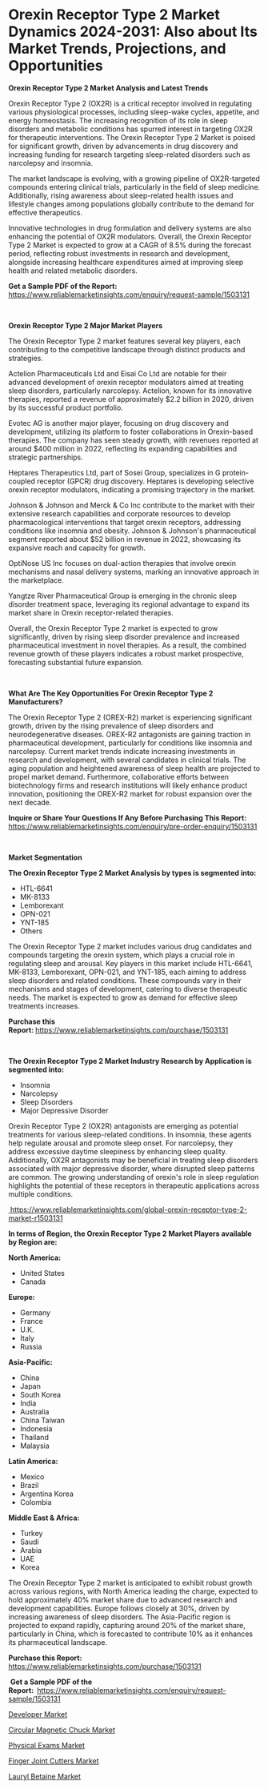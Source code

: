 <p><h1>Orexin Receptor Type 2 Market Dynamics 2024-2031: Also about Its Market Trends, Projections, and Opportunities</h1></p><p><strong>Orexin Receptor Type 2 Market Analysis and Latest Trends</strong></p>
<p><p>Orexin Receptor Type 2 (OX2R) is a critical receptor involved in regulating various physiological processes, including sleep-wake cycles, appetite, and energy homeostasis. The increasing recognition of its role in sleep disorders and metabolic conditions has spurred interest in targeting OX2R for therapeutic interventions. The Orexin Receptor Type 2 Market is poised for significant growth, driven by advancements in drug discovery and increasing funding for research targeting sleep-related disorders such as narcolepsy and insomnia. </p><p>The market landscape is evolving, with a growing pipeline of OX2R-targeted compounds entering clinical trials, particularly in the field of sleep medicine. Additionally, rising awareness about sleep-related health issues and lifestyle changes among populations globally contribute to the demand for effective therapeutics. </p><p>Innovative technologies in drug formulation and delivery systems are also enhancing the potential of OX2R modulators. Overall, the Orexin Receptor Type 2 Market is expected to grow at a CAGR of 8.5% during the forecast period, reflecting robust investments in research and development, alongside increasing healthcare expenditures aimed at improving sleep health and related metabolic disorders.</p></p>
<p><strong>Get a Sample PDF of the Report:&nbsp;</strong> <a href="https://www.reliablemarketinsights.com/enquiry/request-sample/1503131?utm_campaign=2010&utm_medium=2&utm_source=Github&utm_content=ia&utm_term=27122024&utm_id=orexin-receptor-type-2">https://www.reliablemarketinsights.com/enquiry/request-sample/1503131</a></p>
<p>&nbsp;</p>
<p><strong>Orexin Receptor Type 2 Major Market Players</strong></p>
<p><p>The Orexin Receptor Type 2 market features several key players, each contributing to the competitive landscape through distinct products and strategies. </p><p>Actelion Pharmaceuticals Ltd and Eisai Co Ltd are notable for their advanced development of orexin receptor modulators aimed at treating sleep disorders, particularly narcolepsy. Actelion, known for its innovative therapies, reported a revenue of approximately $2.2 billion in 2020, driven by its successful product portfolio.</p><p>Evotec AG is another major player, focusing on drug discovery and development, utilizing its platform to foster collaborations in Orexin-based therapies. The company has seen steady growth, with revenues reported at around $400 million in 2022, reflecting its expanding capabilities and strategic partnerships.</p><p>Heptares Therapeutics Ltd, part of Sosei Group, specializes in G protein-coupled receptor (GPCR) drug discovery. Heptares is developing selective orexin receptor modulators, indicating a promising trajectory in the market.</p><p>Johnson & Johnson and Merck & Co Inc contribute to the market with their extensive research capabilities and corporate resources to develop pharmacological interventions that target orexin receptors, addressing conditions like insomnia and obesity. Johnson & Johnson's pharmaceutical segment reported about $52 billion in revenue in 2022, showcasing its expansive reach and capacity for growth.</p><p>OptiNose US Inc focuses on dual-action therapies that involve orexin mechanisms and nasal delivery systems, marking an innovative approach in the marketplace.</p><p>Yangtze River Pharmaceutical Group is emerging in the chronic sleep disorder treatment space, leveraging its regional advantage to expand its market share in Orexin receptor-related therapies. </p><p>Overall, the Orexin Receptor Type 2 market is expected to grow significantly, driven by rising sleep disorder prevalence and increased pharmaceutical investment in novel therapies. As a result, the combined revenue growth of these players indicates a robust market prospective, forecasting substantial future expansion.</p></p>
<p>&nbsp;</p>
<p><strong>What Are The Key Opportunities For Orexin Receptor Type 2 Manufacturers?</strong></p>
<p><p>The Orexin Receptor Type 2 (OREX-R2) market is experiencing significant growth, driven by the rising prevalence of sleep disorders and neurodegenerative diseases. OREX-R2 antagonists are gaining traction in pharmaceutical development, particularly for conditions like insomnia and narcolepsy. Current market trends indicate increasing investments in research and development, with several candidates in clinical trials. The aging population and heightened awareness of sleep health are projected to propel market demand. Furthermore, collaborative efforts between biotechnology firms and research institutions will likely enhance product innovation, positioning the OREX-R2 market for robust expansion over the next decade.</p></p>
<p><strong>Inquire or Share Your Questions If Any Before Purchasing This Report:</strong> <a href="https://www.reliablemarketinsights.com/enquiry/pre-order-enquiry/1503131?utm_campaign=2010&utm_medium=2&utm_source=Github&utm_content=ia&utm_term=27122024&utm_id=orexin-receptor-type-2">https://www.reliablemarketinsights.com/enquiry/pre-order-enquiry/1503131</a></p>
<p>&nbsp;</p>
<p><strong>Market Segmentation</strong></p>
<p><strong>The Orexin Receptor Type 2 Market Analysis by types is segmented into:</strong></p>
<p><ul><li>HTL-6641</li><li>MK-8133</li><li>Lemborexant</li><li>OPN-021</li><li>YNT-185</li><li>Others</li></ul></p>
<p><p>The Orexin Receptor Type 2 market includes various drug candidates and compounds targeting the orexin system, which plays a crucial role in regulating sleep and arousal. Key players in this market include HTL-6641, MK-8133, Lemborexant, OPN-021, and YNT-185, each aiming to address sleep disorders and related conditions. These compounds vary in their mechanisms and stages of development, catering to diverse therapeutic needs. The market is expected to grow as demand for effective sleep treatments increases.</p></p>
<p><strong>Purchase this Report:&nbsp;</strong><a href="https://www.reliablemarketinsights.com/purchase/1503131?utm_campaign=2010&utm_medium=2&utm_source=Github&utm_content=ia&utm_term=27122024&utm_id=orexin-receptor-type-2">https://www.reliablemarketinsights.com/purchase/1503131</a></p>
<p>&nbsp;</p>
<p><strong>The Orexin Receptor Type 2 Market Industry Research by Application is segmented into:</strong></p>
<p><ul><li>Insomnia</li><li>Narcolepsy</li><li>Sleep Disorders</li><li>Major Depressive Disorder</li></ul></p>
<p><p>Orexin Receptor Type 2 (OX2R) antagonists are emerging as potential treatments for various sleep-related conditions. In insomnia, these agents help regulate arousal and promote sleep onset. For narcolepsy, they address excessive daytime sleepiness by enhancing sleep quality. Additionally, OX2R antagonists may be beneficial in treating sleep disorders associated with major depressive disorder, where disrupted sleep patterns are common. The growing understanding of orexin's role in sleep regulation highlights the potential of these receptors in therapeutic applications across multiple conditions.</p></p>
<p><a href="https://www.reliablemarketinsights.com/global-orexin-receptor-type-2-market-r1503131?utm_campaign=2010&utm_medium=2&utm_source=Github&utm_content=ia&utm_term=27122024&utm_id=orexin-receptor-type-2">&nbsp;https://www.reliablemarketinsights.com/global-orexin-receptor-type-2-market-r1503131</a></p>
<p><strong>In terms of Region, the Orexin Receptor Type 2 Market Players available by Region are:</strong></p>
<p>
    <p> <strong> North America: </strong>
        <ul>
            <li>United States</li>
            <li>Canada</li>
        </ul>
        </p> 
    <p> <strong> Europe: </strong>
        <ul>
            <li>Germany</li>
            <li>France</li>
            <li>U.K.</li>
            <li>Italy</li>
            <li>Russia</li>
        </ul>
        </p> 
    <p> <strong> Asia-Pacific: </strong>
        <ul>
            <li>China</li>
            <li>Japan</li>
            <li>South Korea</li>
            <li>India</li>
            <li>Australia</li>
            <li>China Taiwan</li>
            <li>Indonesia</li>
            <li>Thailand</li>
            <li>Malaysia</li>
        </ul>
        </p> 
    <p> <strong> Latin America: </strong>
        <ul>
            <li>Mexico</li>
            <li>Brazil</li>
            <li>Argentina Korea</li>
            <li>Colombia</li>
        </ul>
        </p> 
    <p> <strong> Middle East & Africa: </strong>
        <ul>
            <li>Turkey</li>
            <li>Saudi</li>
            <li>Arabia</li>
            <li>UAE</li>
            <li>Korea</li>
        </ul>
    </p>
    </p>
<p><p>The Orexin Receptor Type 2 market is anticipated to exhibit robust growth across various regions, with North America leading the charge, expected to hold approximately 40% market share due to advanced research and development capabilities. Europe follows closely at 30%, driven by increasing awareness of sleep disorders. The Asia-Pacific region is projected to expand rapidly, capturing around 20% of the market share, particularly in China, which is forecasted to contribute 10% as it enhances its pharmaceutical landscape.</p></p>
<p><strong>Purchase this Report: </strong><a href="https://www.reliablemarketinsights.com/purchase/1503131?utm_campaign=2010&utm_medium=2&utm_source=Github&utm_content=ia&utm_term=27122024&utm_id=orexin-receptor-type-2">https://www.reliablemarketinsights.com/purchase/1503131</a></p>
<p>&nbsp;<strong>Get a Sample PDF of the Report:&nbsp;&nbsp;</strong><a href="https://www.reliablemarketinsights.com/enquiry/request-sample/1503131?utm_campaign=2010&utm_medium=2&utm_source=Github&utm_content=ia&utm_term=27122024&utm_id=orexin-receptor-type-2">https://www.reliablemarketinsights.com/enquiry/request-sample/1503131</a></p>
<p><strong></strong></p>
<p><p><a href="https://www.linkedin.com/pulse/developer-market-analysis-report-competitive-strategies-revenue-ozwle?utm_campaign=2010&utm_medium=2&utm_source=Github&utm_content=ia&utm_term=27122024&utm_id=orexin-receptor-type-2">Developer Market</a></p><p><a href="https://www.linkedin.com/pulse/comprehensive-analysis-circular-magnetic-chuck-market-20242031-1sf1e?utm_campaign=2010&utm_medium=2&utm_source=Github&utm_content=ia&utm_term=27122024&utm_id=orexin-receptor-type-2">Circular Magnetic Chuck Market</a></p><p><a href="https://www.linkedin.com/pulse/physical-exams-market-demand-revenue-insights-41-cagr-fvnjc?utm_campaign=2010&utm_medium=2&utm_source=Github&utm_content=ia&utm_term=27122024&utm_id=orexin-receptor-type-2">Physical Exams Market</a></p><p><a href="https://www.linkedin.com/pulse/thorough-analysis-finger-joint-cutters-market-itsindustrys-bzxxe?utm_campaign=2010&utm_medium=2&utm_source=Github&utm_content=ia&utm_term=27122024&utm_id=orexin-receptor-type-2">Finger Joint Cutters Market</a></p><p><a href="https://www.linkedin.com/pulse/lauryl-betaine-market-forecasted-types-applications-growing-cagr-gdmye?utm_campaign=2010&utm_medium=2&utm_source=Github&utm_content=ia&utm_term=27122024&utm_id=orexin-receptor-type-2">Lauryl Betaine Market</a></p></p>
